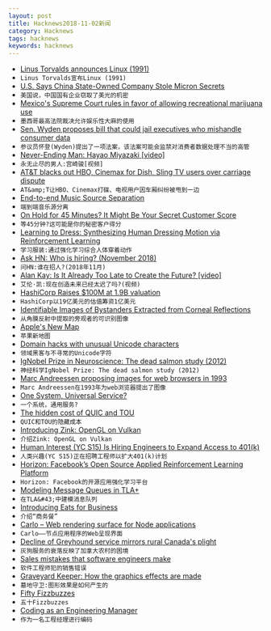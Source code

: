 ```yaml
---
layout: post
title: Hacknews2018-11-02新闻
category: Hacknews
tags: hacknews
keywords: hacknews
---
```




- [Linus Torvalds announces Linux (1991)](https://web.archive.org/web/20100104211620/http://www.linux.org/people/linus_post.html)
- `Linus Torvalds宣布Linux (1991)`
- [U.S. Says China State-Owned Company Stole Micron Secrets](https://www.bloomberg.com/news/articles/2018-11-01/u-s-says-china-state-owned-co-stole-micron-trade-secrets)
- `美国说，中国国有企业窃取了美光的机密`
- [Mexico&#39;s Supreme Court rules in favor of allowing recreational marijuana use](https://aztecreports.com/marijuana-ban-unconstitutional)
- `墨西哥最高法院裁决允许娱乐性大麻的使用`
- [Sen. Wyden proposes bill that could jail executives who mishandle consumer data](https://www.theverge.com/2018/11/1/18052254/ron-wyden-privacy-bill-draft-consumer-tracking)
- `参议员怀登(Wyden)提出了一项法案，该法案可能会监禁对消费者数据处理不当的高管`
- [Never-Ending Man: Hayao Miyazaki [video]](https://kottke.org/18/10/never-ending-man-hayao-miyazaki)
- `永无止尽的男人:宫崎骏[视频]`
- [AT&amp;T blacks out HBO, Cinemax for Dish, Sling TV users over carriage dispute](https://www.telecompaper.com/news/atandt-blacks-out-hbo-cinemax-for-dish-sling-tv-users-over-carriage-dispute--1267375)
- `AT&amp;T让HBO、Cinemax打碟、电视用户因车厢纠纷被甩到一边`
- [End-to-end Music Source Separation](http://jordipons.me/apps/end-to-end-music-source-separation/)
- `端到端音乐源分离`
- [On Hold for 45 Minutes? It Might Be Your Secret Customer Score](https://www.wsj.com/articles/on-hold-for-45-minutes-it-might-be-your-secret-customer-score-1541084656)
- `等45分钟?这可能是你的秘密客户得分`
- [Learning to Dress: Synthesizing Human Dressing Motion via Reinforcement Learning](https://www.cc.gatech.edu/~aclegg3/projects/LearningToDress.html)
- `学习服装:通过强化学习综合人体穿着动作`
- [Ask HN: Who is hiring? (November 2018)](item?id=18354503)
- `问HN:谁在招人?(2018年11月)`
- [Alan Kay: Is It Already Too Late to Create the Future? [video]](https://videocast.nih.gov/Summary.asp?Live=28442&amp;bhcp=1)
- `艾伦·凯:现在创造未来已经太迟了吗?(视频)`
- [HashiCorp Raises $100M at 1.9B valuation](https://globenewswire.com/news-release/2018/11/01/1641376/0/en/HashiCorp-Raises-100-Million-to-Help-Enterprises-Adopt-Multi-Cloud.html)
- `HashiCorp以19亿美元的估值筹资1亿美元`
- [Identifiable Images of Bystanders Extracted from Corneal Reflections](https://journals.plos.org/plosone/article?id=10.1371/journal.pone.0083325)
- `从角膜反射中提取的旁观者的可识别图像`
- [Apple&#39;s New Map](https://www.justinobeirne.com/new-apple-maps)
- `苹果新地图`
- [Domain hacks with unusual Unicode characters](https://shkspr.mobi/blog/2018/11/domain-hacks-with-unusual-unicode-characters/)
- `领域黑客与不寻常的Unicode字符`
- [IgNobel Prize in Neuroscience: The dead salmon study (2012)](https://blogs.scientificamerican.com/scicurious-brain/ignobel-prize-in-neuroscience-the-dead-salmon-study/)
- `神经科学IgNobel Prize: The dead salmon study (2012)`
- [Marc Andreessen proposing images for web browsers in 1993](http://1997.webhistory.org/www.lists/www-talk.1993q1/0182.html)
- `Marc Andreessen在1993年为web浏览器提出了图像`
- [One System, Universal Service?](https://technicshistory.wordpress.com/2018/07/22/one-system-universal-service/)
- `一个系统，通用服务?`
- [The hidden cost of QUIC and TOU](https://www.snellman.net/blog/archive/2016-12-01-quic-tou/)
- `QUIC和TOU的隐藏成本`
- [Introducing Zink: OpenGL on Vulkan](https://www.kusma.xyz/blog/2018/10/31/introducing-zink.html)
- `介绍Zink: OpenGL on Vulkan`
- [Human  Interest (YC S15) Is Hiring Engineers to Expand Access to 401(k)](https://humaninterest.com/careers)
- `人类兴趣(YC S15)正在招聘工程师以扩大401(k)计划`
- [Horizon: Facebook’s Open Source Applied Reinforcement Learning Platform](https://research.fb.com/publications/horizon-facebooks-open-source-applied-reinforcement-learning-platform/)
- `Horizon: Facebook的开源应用强化学习平台`
- [Modeling Message Queues in TLA&#43;](https://www.hillelwayne.com/post/tla-messages/)
- `在TLA&#43;中建模消息队列`
- [Introducing Eats for Business](https://www.uber.com/newsroom/introducing-eats-business/)
- `介绍“商务餐”`
- [Carlo – Web rendering surface for Node applications](https://github.com/GoogleChromeLabs/carlo)
- `Carlo——节点应用程序的Web呈现界面`
- [Decline of Greyhound service mirrors rural Canada&#39;s plight](https://www.theguardian.com/world/2018/oct/29/canada-greyhound-bus-ending-urban-rural?CMP=share_btn_tw)
- `灰狗服务的衰落反映了加拿大农村的困境`
- [Sales mistakes that software engineers make](https://www.pipelinedb.com/blog/three-sales-mistakes-software-engineers-make)
- `软件工程师犯的销售错误`
- [Graveyard Keeper: How the graphics effects are made](http://www.gamasutra.com/blogs/SvyatoslavCherkasov/20181023/329151/Graveyard_Keeper_How_the_graphics_effects_are_made.php)
- `墓地守卫:图形效果是如何产生的`
- [Fifty Fizzbuzzes](http://vihart.com/fifty-fizzbuzzes/)
- `五十Fizzbuzzes`
- [Coding as an Engineering Manager](https://nemethgergely.com/coding-as-an-engineering-manager/)
- `作为一名工程经理进行编码`

